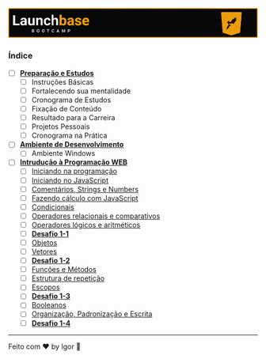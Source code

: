 <div style="text-align: center;">
  <a href="#">
    <img alt="LaunchBase" src="../../.github/logo.jpg"/>
  </a>
</div>

### **Índice**

- [ ] [**Preparação e Estudos**](#)
  - [ ] Instruções Básicas
  - [ ] Fortalecendo sua mentalidade
  - [ ] Cronograma de Estudos
  - [ ] Fixação de Conteúdo
  - [ ] Resultado para a Carreira
  - [ ] Projetos Pessoais
  - [ ] Cronograma na Prática

- [ ] [**Ambiente de Desenvolvimento**](#)
  - [ ] Ambiente Windows

- [ ] [**Intrudução à Programação WEB**](#)
  - [ ] [Iniciando na programação](#)
  - [ ] [Iniciando no JavaScript](#)
  - [ ] [Comentários, Strings e Numbers](#)
  - [ ] [Fazendo cálculo com JavaScript](#)
  - [ ] [Condicionais](#)
  - [ ] [Operadores relacionais e comparativos](#)
  - [ ] [Operadores lógicos e aritméticos](#)
  - [ ] [**Desafio 1-1**](https://github.com/rocketseat-education/bootcamp-launchbase-desafios-01/blob/master/desafios/01-1-primeiros-passos-com-js.md)
  - [ ] [Objetos](#)
  - [ ] [Vetores](#)
  - [ ] [**Desafio 1-2**](https://github.com/rocketseat-education/bootcamp-launchbase-desafios-01/blob/master/desafios/01-2-lidando-com-objetos-e-vetores.md)
  - [ ] [Funções e Métodos](#)
  - [ ] [Estrutura de repetição](#)
  - [ ] [Escopos](#)
  - [ ] [**Desafio 1-3**](https://github.com/rocketseat-education/bootcamp-launchbase-desafios-01/blob/master/desafios/01-3-funcoes-e-estruturas-de-repeticao.md)
  - [ ] [Booleanos](#)
  - [ ] [Organização, Padronização e Escrita](#)
  - [ ] [**Desafio 1-4**](https://github.com/rocketseat-education/bootcamp-launchbase-desafios-01/blob/master/desafios/01-4-aplicacao-operacoes-bancarias.md)

---

Feito com ❤ by Igor 🖖